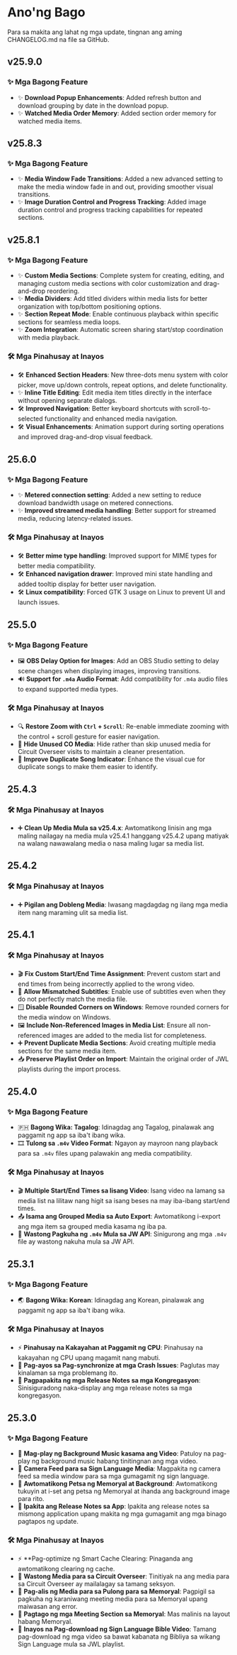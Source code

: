 <!-- markdownlint-disable no-duplicate-heading -->

# Ano'ng Bago

Para sa makita ang lahat ng mga update, tingnan ang aming CHANGELOG.md na file sa GitHub.

## v25.9.0

### ✨ Mga Bagong Feature

- ✨ **Download Popup Enhancements**: Added refresh button and download grouping by date in the download popup.
- ✨ **Watched Media Order Memory**: Added section order memory for watched media items.

## v25.8.3

### ✨ Mga Bagong Feature

- ✨ **Media Window Fade Transitions**: Added a new advanced setting to make the media window fade in and out, providing smoother visual transitions.
- ✨ **Image Duration Control and Progress Tracking**: Added image duration control and progress tracking capabilities for repeated sections.

## v25.8.1

### ✨ Mga Bagong Feature

- ✨ **Custom Media Sections**: Complete system for creating, editing, and managing custom media sections with color customization and drag-and-drop reordering.
- ✨ **Media Dividers**: Add titled dividers within media lists for better organization with top/bottom positioning options.
- ✨ **Section Repeat Mode**: Enable continuous playback within specific sections for seamless media loops.
- ✨ **Zoom Integration**: Automatic screen sharing start/stop coordination with media playback.

### 🛠️ Mga Pinahusay at Inayos

- 🛠️ **Enhanced Section Headers**: New three-dots menu system with color picker, move up/down controls, repeat options, and delete functionality.
- ✨ **Inline Title Editing**: Edit media item titles directly in the interface without opening separate dialogs.
- 🛠️ **Improved Navigation**: Better keyboard shortcuts with scroll-to-selected functionality and enhanced media navigation.
- 🛠️ **Visual Enhancements**: Animation support during sorting operations and improved drag-and-drop visual feedback.

## 25.6.0

### ✨ Mga Bagong Feature

- ✨ **Metered connection setting**: Added a new setting to reduce download bandwidth usage on metered connections.
- ✨ **Improved streamed media handling**: Better support for streamed media, reducing latency-related issues.

### 🛠️ Mga Pinahusay at Inayos

- 🛠️ **Better mime type handling**: Improved support for MIME types for better media compatibility.
- 🛠️ **Enhanced navigation drawer**: Improved mini state handling and added tooltip display for better user navigation.
- 🛠️ **Linux compatibility**: Forced GTK 3 usage on Linux to prevent UI and launch issues.

## 25.5.0

### ✨ Mga Bagong Feature

- 🖼️ **OBS Delay Option for Images**: Add an OBS Studio setting to delay scene changes when displaying images, improving transitions.
- 🔊 **Support for `.m4a` Audio Format**: Add compatibility for `.m4a` audio files to expand supported media types.

### 🛠️ Mga Pinahusay at Inayos

- 🔍 **Restore Zoom with `Ctrl` + `Scroll`**: Re-enable immediate zooming with the control + scroll gesture for easier navigation.
- 👤 **Hide Unused CO Media**: Hide rather than skip unused media for Circuit Overseer visits to maintain a cleaner presentation.
- 🎵 **Improve Duplicate Song Indicator**: Enhance the visual cue for duplicate songs to make them easier to identify.

## 25.4.3

### 🛠️ Mga Pinahusay at Inayos

- ➕ **Clean Up Media Mula sa v25.4.x**: Awtomatikong linisin ang mga maling nailagay na media mula v25.4.1 hanggang v25.4.2 upang matiyak na walang nawawalang media o nasa maling lugar sa media list.

## 25.4.2

### 🛠️ Mga Pinahusay at Inayos

- ➕ **Pigilan ang Dobleng Media**: Iwasang magdagdag ng ilang mga media item nang maraming ulit sa media list.

## 25.4.1

### 🛠️ Mga Pinahusay at Inayos

- 🎬 **Fix Custom Start/End Time Assignment**: Prevent custom start and end times from being incorrectly applied to the wrong video.
- 📝 **Allow Mismatched Subtitles**: Enable use of subtitles even when they do not perfectly match the media file.
- 🪟 **Disable Rounded Corners on Windows**: Remove rounded corners for the media window on Windows.
- 🖼 **Include Non-Referenced Images in Media List**: Ensure all non-referenced images are added to the media list for completeness.
- ➕ **Prevent Duplicate Media Sections**: Avoid creating multiple media sections for the same media item.
- 📥 **Preserve Playlist Order on Import**: Maintain the original order of JWL playlists during the import process.

## 25.4.0

### ✨ Mga Bagong Feature

- 🇵🇭 **Bagong Wika: Tagalog**: Idinagdag ang Tagalog, pinalawak ang paggamit ng app sa iba't ibang wika.
- 🎞 **Tulong sa `.m4v` Video Format**: Ngayon ay mayroon nang playback para sa `.m4v` files upang palawakin ang media compatibility.

### 🛠️ Mga Pinahusay at Inayos

- 🎬 **Multiple Start/End Times sa Iisang Video**: Isang video na lamang sa media list na lilitaw nang higit sa isang beses na may iba-ibang start/end times.
- 📤 **Isama ang Grouped Media sa Auto Export**: Awtomatikong i-export ang mga item sa grouped media kasama ng iba pa.
- 📡 **Wastong Pagkuha ng `.m4v` Mula sa JW API**: Sinigurong ang mga `.m4v` file ay wastong nakuha mula sa JW API.

## 25.3.1

### ✨ Mga Bagong Feature

- 🌏 **Bagong Wika: Korean**: Idinagdag ang Korean, pinalawak ang paggamit ng app sa iba't ibang wika.

### 🛠️ Mga Pinahusay at Inayos

- ⚡ **Pinahusay na Kakayahan at Paggamit ng CPU**: Pinahusay na kakayahan ng CPU upang magamit nang mabuti.
- 🔄 **Pag-ayos sa Pag-synchronize at mga Crash Issues**: Paglutas may kinalaman sa mga problemang ito.
- 📜 **Pagpapakita ng mga Release Notes sa mga Kongregasyon**: Sinisiguradong naka-display ang mga release notes sa mga kongregasyon.

## 25.3.0

### ✨ Mga Bagong Feature

- 🎵 **Mag-play ng Background Music kasama ang Video**: Patuloy na pag-play ng background music habang tinitingnan ang mga video.
- 🎥 **Camera Feed para sa Sign Language Media**: Magpakita ng camera feed sa media window para sa mga gumagamit ng sign language.
- 📅 **Awtomatikong Petsa ng Memoryal at Background**: Awtomatikong tukuyin at i-set ang petsa ng Memoryal at ihanda ang background image para rito.
- 📜 **Ipakita ang Release Notes sa App**: Ipakita ang release notes sa mismong application upang makita ng mga gumagamit ang mga binago pagtapos ng update.

### 🛠️ Mga Pinahusay at Inayos

- ⚡ \*\*Pag-optimize ng Smart Cache Clearing: Pinaganda ang awtomatikong clearing ng cache.
- 📂 **Wastong Media para sa Circuit Overseer**: Tinitiyak na ang media para sa Circuit Overseer ay mailalagay sa tamang seksyon.
- 📅 **Pag-alis ng Media para sa Pulong para sa Memoryal**: Pagpigil sa pagkuha ng karaniwang meeting media para sa Memoryal upang maiwasan ang error.
- 📅 **Pagtago ng mga Meeting Section sa Memoryal**: Mas malinis na layout habang Memoryal.
- 📖 **Inayos na Pag-download ng Sign Language Bible Video**: Tamang pag-download ng mga video sa bawat kabanata ng Bibliya sa wikang Sign Language mula sa JWL playlist.
